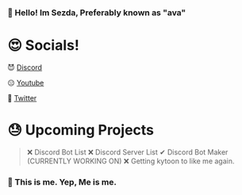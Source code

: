 ### 👋 Hello! Im Sezda, Preferably known as "ava"

# 😍 Socials!

😈 [Discord](https://discord.gg/Km3Qq2rkmW)

😑 [Youtube](https://m.youtube.com/channel/UCVsYboEOhTVw22qcQ-slnsw)

😬 [Twitter](https://mobile.twitter.com/1337Ava)

# 😓 Upcoming Projects

> ❌ Discord Bot List
> ❌ Discord Server List
> ✔ Discord Bot Maker (CURRENTLY WORKING ON)
> ❌ Getting kytoon to like me again.

### 🔴 This is me. Yep, Me is me.















